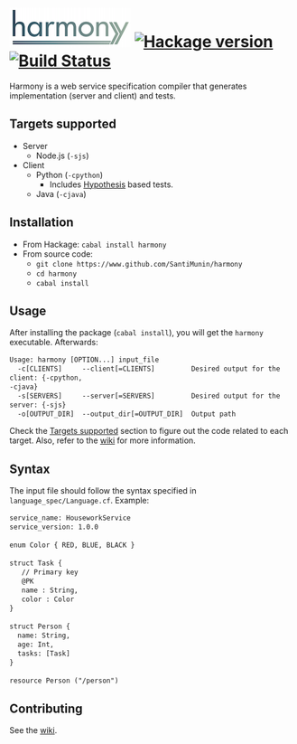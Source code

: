 # ![Logo](https://raw.githubusercontent.com/SantiMunin/harmony/master/img/logo.png) [![Hackage version](https://img.shields.io/hackage/v/harmony.svg?style=flat)](https://hackage.haskell.org/package/harmony) [![Build Status](https://secure.travis-ci.org/SantiMunin/harmony.svg?branch=master)](http://travis-ci.org/SantiMunin/harmony)
Harmony is a web service specification compiler that generates implementation (server and client) and tests.

## Targets supported

+ Server
  * Node.js (`-sjs`)
+ Client 
  + Python (`-cpython`)
    + Includes [Hypothesis](https://github.com/DRMacIver/hypothesis) based tests.
  + Java (`-cjava`)

## Installation

+ From Hackage: `cabal install harmony`
+ From source code: 
  + `git clone https://www.github.com/SantiMunin/harmony`
  + `cd harmony`
  + `cabal install`

## Usage

After installing the package (`cabal install`), you will get the `harmony` executable. Afterwards:

```
Usage: harmony [OPTION...] input_file
  -c[CLIENTS]     --client[=CLIENTS]         Desired output for the client: {-cpython,
-cjava}
  -s[SERVERS]     --server[=SERVERS]         Desired output for the server: {-sjs}
  -o[OUTPUT_DIR]  --output_dir[=OUTPUT_DIR]  Output path
```
Check the [Targets supported](#targets-supported) section to figure out the code related to each target. Also, refer to the [wiki](https://github.com/SantiMunin/harmony/wiki) for more information.

## Syntax

The input file should follow the syntax specified in `language_spec/Language.cf`. Example:

    service_name: HouseworkService
    service_version: 1.0.0

    enum Color { RED, BLUE, BLACK }

    struct Task {
       // Primary key
       @PK
       name : String,
       color : Color
    }

    struct Person {
      name: String,
      age: Int,
      tasks: [Task]
    }

    resource Person ("/person")

## Contributing

See the [wiki](https://github.com/SantiMunin/harmony/wiki).

